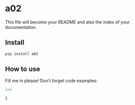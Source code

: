 # a02

<!-- WARNING: THIS FILE WAS AUTOGENERATED! DO NOT EDIT! -->

This file will become your README and also the index of your
documentation.

## Install

``` sh
pip install a02
```

## How to use

Fill me in please! Don’t forget code examples:

``` python
1+1
```

    2
